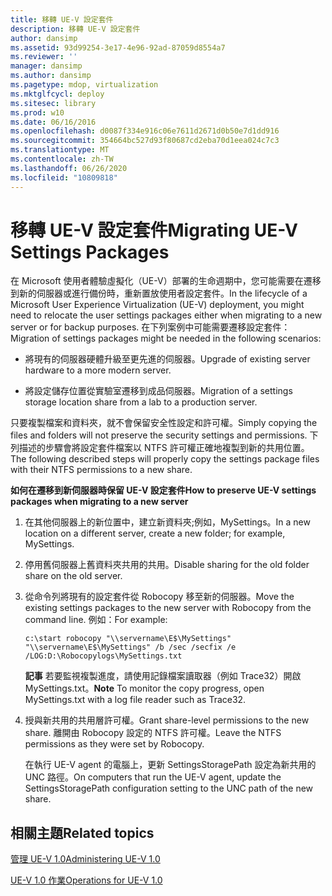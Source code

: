 ```yaml
---
title: 移轉 UE-V 設定套件
description: 移轉 UE-V 設定套件
author: dansimp
ms.assetid: 93d99254-3e17-4e96-92ad-87059d8554a7
ms.reviewer: ''
manager: dansimp
ms.author: dansimp
ms.pagetype: mdop, virtualization
ms.mktglfcycl: deploy
ms.sitesec: library
ms.prod: w10
ms.date: 06/16/2016
ms.openlocfilehash: d0087f334e916c06e7611d2671d0b50e7d1dd916
ms.sourcegitcommit: 354664bc527d93f80687cd2eba70d1eea024c7c3
ms.translationtype: MT
ms.contentlocale: zh-TW
ms.lasthandoff: 06/26/2020
ms.locfileid: "10809818"
---
```

# <span data-ttu-id="616ab-103">移轉 UE-V 設定套件</span><span class="sxs-lookup"><span data-stu-id="616ab-103">Migrating UE-V Settings Packages</span></span>


<span data-ttu-id="616ab-104">在 Microsoft 使用者體驗虛擬化（UE-V）部署的生命週期中，您可能需要在遷移到新的伺服器或進行備份時，重新置放使用者設定套件。</span><span class="sxs-lookup"><span data-stu-id="616ab-104">In the lifecycle of a Microsoft User Experience Virtualization (UE-V) deployment, you might need to relocate the user settings packages either when migrating to a new server or for backup purposes.</span></span> <span data-ttu-id="616ab-105">在下列案例中可能需要遷移設定套件：</span><span class="sxs-lookup"><span data-stu-id="616ab-105">Migration of settings packages might be needed in the following scenarios:</span></span>

-   <span data-ttu-id="616ab-106">將現有的伺服器硬體升級至更先進的伺服器。</span><span class="sxs-lookup"><span data-stu-id="616ab-106">Upgrade of existing server hardware to a more modern server.</span></span>

-   <span data-ttu-id="616ab-107">將設定儲存位置從實驗室遷移到成品伺服器。</span><span class="sxs-lookup"><span data-stu-id="616ab-107">Migration of a settings storage location share from a lab to a production server.</span></span>

<span data-ttu-id="616ab-108">只要複製檔案和資料夾，就不會保留安全性設定和許可權。</span><span class="sxs-lookup"><span data-stu-id="616ab-108">Simply copying the files and folders will not preserve the security settings and permissions.</span></span> <span data-ttu-id="616ab-109">下列描述的步驟會將設定套件檔案以 NTFS 許可權正確地複製到新的共用位置。</span><span class="sxs-lookup"><span data-stu-id="616ab-109">The following described steps will properly copy the settings package files with their NTFS permissions to a new share.</span></span>

**<span data-ttu-id="616ab-110">如何在遷移到新伺服器時保留 UE-V 設定套件</span><span class="sxs-lookup"><span data-stu-id="616ab-110">How to preserve UE-V settings packages when migrating to a new server</span></span>**

1.  <span data-ttu-id="616ab-111">在其他伺服器上的新位置中，建立新資料夾;例如，MySettings。</span><span class="sxs-lookup"><span data-stu-id="616ab-111">In a new location on a different server, create a new folder; for example, MySettings.</span></span>

2.  <span data-ttu-id="616ab-112">停用舊伺服器上舊資料夾共用的共用。</span><span class="sxs-lookup"><span data-stu-id="616ab-112">Disable sharing for the old folder share on the old server.</span></span>

3.  <span data-ttu-id="616ab-113">從命令列將現有的設定套件從 Robocopy 移至新的伺服器。</span><span class="sxs-lookup"><span data-stu-id="616ab-113">Move the existing settings packages to the new server with Robocopy from the command line.</span></span> <span data-ttu-id="616ab-114">例如：</span><span class="sxs-lookup"><span data-stu-id="616ab-114">For example:</span></span>

    ``` syntax
    c:\start robocopy "\\servername\E$\MySettings" "\\servername\E$\MySettings" /b /sec /secfix /e /LOG:D:\Robocopylogs\MySettings.txt
    ```

    <span data-ttu-id="616ab-115">**記事** 若要監視複製進度，請使用記錄檔案讀取器（例如 Trace32）開啟 MySettings.txt。</span><span class="sxs-lookup"><span data-stu-id="616ab-115">**Note** To monitor the copy progress, open MySettings.txt with a log file reader such as Trace32.</span></span>

     

4.  <span data-ttu-id="616ab-116">授與新共用的共用層許可權。</span><span class="sxs-lookup"><span data-stu-id="616ab-116">Grant share-level permissions to the new share.</span></span> <span data-ttu-id="616ab-117">離開由 Robocopy 設定的 NTFS 許可權。</span><span class="sxs-lookup"><span data-stu-id="616ab-117">Leave the NTFS permissions as they were set by Robocopy.</span></span>

    <span data-ttu-id="616ab-118">在執行 UE-V agent 的電腦上，更新 SettingsStoragePath 設定為新共用的 UNC 路徑。</span><span class="sxs-lookup"><span data-stu-id="616ab-118">On computers that run the UE-V agent, update the SettingsStoragePath configuration setting to the UNC path of the new share.</span></span>

## <span data-ttu-id="616ab-119">相關主題</span><span class="sxs-lookup"><span data-stu-id="616ab-119">Related topics</span></span>


[<span data-ttu-id="616ab-120">管理 UE-V 1.0</span><span class="sxs-lookup"><span data-stu-id="616ab-120">Administering UE-V 1.0</span></span>](administering-ue-v-10.md)

[<span data-ttu-id="616ab-121">UE-V 1.0 作業</span><span class="sxs-lookup"><span data-stu-id="616ab-121">Operations for UE-V 1.0</span></span>](operations-for-ue-v-10.md)

 

 





